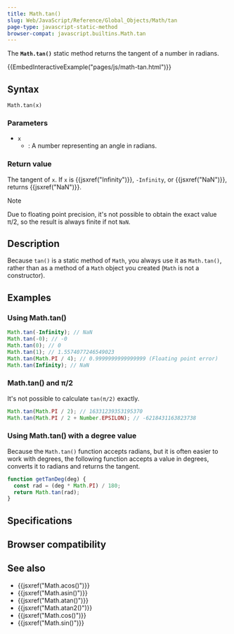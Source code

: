 ```yaml
---
title: Math.tan()
slug: Web/JavaScript/Reference/Global_Objects/Math/tan
page-type: javascript-static-method
browser-compat: javascript.builtins.Math.tan
---
```




The **`Math.tan()`** static method returns the tangent of a number in radians.

{{EmbedInteractiveExample("pages/js/math-tan.html")}}

## Syntax

```js-nolint
Math.tan(x)
```

### Parameters

- `x`
  - : A number representing an angle in radians.

### Return value

The tangent of `x`. If `x` is {{jsxref("Infinity")}}, `-Infinity`, or {{jsxref("NaN")}}, returns {{jsxref("NaN")}}.

> [!NOTE]
> Due to floating point precision, it's not possible to obtain the exact value π/2, so the result is always finite if not `NaN`.

## Description

Because `tan()` is a static method of `Math`, you always use it as `Math.tan()`, rather than as a method of a `Math` object you created (`Math` is not a constructor).

## Examples

### Using Math.tan()

```js
Math.tan(-Infinity); // NaN
Math.tan(-0); // -0
Math.tan(0); // 0
Math.tan(1); // 1.5574077246549023
Math.tan(Math.PI / 4); // 0.9999999999999999 (Floating point error)
Math.tan(Infinity); // NaN
```

### Math.tan() and π/2

It's not possible to calculate `tan(π/2)` exactly.

```js
Math.tan(Math.PI / 2); // 16331239353195370
Math.tan(Math.PI / 2 + Number.EPSILON); // -6218431163823738
```

### Using Math.tan() with a degree value

Because the `Math.tan()` function accepts radians, but it is often easier to work with degrees, the following function accepts a value in degrees, converts it to radians and returns the tangent.

```js
function getTanDeg(deg) {
  const rad = (deg * Math.PI) / 180;
  return Math.tan(rad);
}
```

## Specifications



## Browser compatibility



## See also

- {{jsxref("Math.acos()")}}
- {{jsxref("Math.asin()")}}
- {{jsxref("Math.atan()")}}
- {{jsxref("Math.atan2()")}}
- {{jsxref("Math.cos()")}}
- {{jsxref("Math.sin()")}}
